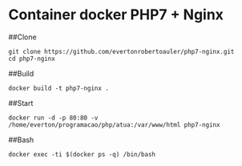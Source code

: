 # Container docker PHP7 + Nginx

##Clone

    git clone https://github.com/evertonrobertoauler/php7-nginx.git
    cd php7-nginx

##Build

    docker build -t php7-nginx .
    
##Start

    docker run -d -p 80:80 -v /home/everton/programacao/php/atua:/var/www/html php7-nginx

##Bash

    docker exec -ti $(docker ps -q) /bin/bash

